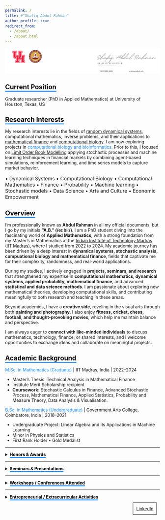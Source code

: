 ```yaml
---
permalink: /
title: #"Shafiq Abdul Rahman"
author_profile: true
redirect_from: 
  - /about/
  - /about.html
---
```

![Image Alt Text](/images/6.jpg)

<!-- Comment this line -->
## <span style="border-bottom: 3px solid #1E90FF; color: black;">Current Position</span>
Graduate researcher (PhD in Applied Mathematics) at University of Houston, Texas, US

          
## <span style="border-bottom: 3px solid #1E90FF; color: black;">Research Interests</span>

My research interests lie in the fields of [random dynamical systems](https://en.wikipedia.org/wiki/Random_dynamical_system), computational mathematics, inverse problems, and their applications to [mathematical finance](https://en.wikipedia.org/wiki/Mathematical_finance) and [computational biology](https://en.wikipedia.org/wiki/Computational_biology). I am now exploring projects in <span style="color: #1E90FF;">computational biology and bioinformatics.</span>  Prior to this, I focused on [Limit Order Book Modelling](https://www.5minutefinance.org/concepts/the-limit-order-book) applying stochastic processes and machine learning techniques in financial markets by combining agent‑based simulations, reinforcement learning, and time series models to capture market behavior.

<p style="font-size:16px;"> • Dynamical Systems • Computational Biology • Computational Mathematics •  Finance • Probability • Machine learning • Stochastic models •  Data Science  • Arts and Culture • Economic Empowerment</p>

## <span style="border-bottom: 3px solid #1E90FF; color: black;">Overview</span>
I’m professionally known as **Abdul Rahman** in all my official documents, but I go by my initials **“A.B.” (/eɪ biː/)**. I am a PhD student diving into the fascinating world of **Applied Mathematics**, with a strong foundation from my Master’s in Mathematics at the [Indian Institute of Technology Madras (IIT Madras)](https://en.wikipedia.org/wiki/IIT_Madras), where I studied from 2022 to 2024. My academic journey has been driven by a deep interest in **dynamical systems, stochastic analysis, compuational biology and mathematical finance**, fields that captivate me for their complexity, randomness, and real-world applications.  

During my studies, I actively engaged in **projects, seminars, and research** that strengthened my expertise in **computational mathematics, dynamical systems, applied probability, mathematical finance**, and advanced **statistical and data science methods**. I am passionate about exploring new mathematical theories, developing computational skills, and contributing meaningfully to both research and teaching in these areas.  

Beyond academics, I have a **creative side**, reveling in the visual arts through both **painting and photography**. I also enjoy **fitness, cricket, chess, football, and thought-provoking movies**, which help me maintain balance and perspective.  

I am always eager to **connect with like-minded individuals** to discuss mathematics, technology, finance, or shared interests, and I welcome opportunities to exchange ideas and collaborate on meaningful projects.


## <span style="border-bottom: 3px solid #1E90FF; color: black;">Academic Background</span>

<span style="color: #1E90FF;">M.Sc. in Mathematics (Graduate)</span> | IIT Madras, India | 2022–2024  
- Master’s Thesis: Technical Analysis in Mathematical Finance  
- Institute Merit Scholarship recipient  
- **Coursework:** Stochastic Calculus in Finance, Advanced Stochastic Process, Mathematical Finance, Applied Statistics, Probability and Measure Theory, Data Analysis & Visualisation. 


<span style="color: #1E90FF;">B.Sc. in Mathematics (Undergraduate)</span> | Government Arts College, Coimbatore, India | 2018–2021  
- Undergraduate Project: Linear Algebra and its Applications in Machine Learning  <br>
- Minor in Physics and Statistics  
- First Rank Holder • Gold Medalist  


<!-- <details>
  <summary><span style="border-bottom: 3px solid #1E90FF; color: black; font-weight: bold;">Academic Background</summary>
  <span style="border-bottom: 3px solid #1E90FF; color: black; font-weight: bold;">M.Sc. in Mathematics (Graduate)</span> | IIT Madras, India | 2022–2024

- Master’s Thesis: Technical Analysis in Mathematical Finance <br>
- Institute Merit Scholarship recipient <br>
- Coursework: Stochastic Calculus in Finance, Advanced Stochastic Process, Mathematical Finance, Applied Statistics, Probability and Measure Theory, Data Analysis & Visualisation <br>



<span style="border-bottom: 3px solid #1E90FF; color: black; font-weight: bold;">B.Sc. in Mathematics (Undergraduate)</span> | Government Arts College, Coimbatore, India | 2018–2021

- Undergraduate Project: Linear Algebra and its Applications in Machine Learning <br>
- Minor in Physics and Statistics <br>
- First Rank Holder • Gold Medalist <br>

</details> -->

---

<details>
  <summary><span style="border-bottom: 3px solid #1E90FF; color: black; font-weight: bold;">Honors & Awards</span></summary>

- 2025: Qualified CSIR NET, JRF — Eligible to be Assistant Professor in India <br>
- 2024: Qualified National level Graduate Aptitude Test in Engineering (GATE) <br>
- 2022: All India Rank ‑ 196 in IIT‑JAM (among 12,716 Math aspirants) <br>
- 2021: Rank 1, Topper in Department of Mathematics, Government Arts College, Coimbatore <br>
- 2018: District Runner, Mathematics Model Exam, CSI College of Engineering, Nilgiris, India <br>
- 2018: Rank 1, Young Ramanujam of School Awardee, Dhanish Ahmed Institute of Engineering, Coimbatore <br>
- 2016: Topper, Nilgiri District Achiever, Tamil Nadu School Associations <br>
- 2016: Topper, Kaitlyn Jeyaraj & Bryan Wood Cash award for centum in Mathematics <br>

</details>

---

<details>
  <summary><span style="border-bottom: 3px solid #1E90FF; color: black; font-weight: bold;">Seminars & Presentations</span></summary>

- June 2024: Contributory lectures on "Gaussian Functions, Errors and Stirling’s Approximations" — Summer Workshop on Pure Mathematics <br>
- April 2024: Presented "Ito's Rule" proof under Prof. Neelesh Upadhye, IIT Madras — Mathematical Finance <br>
- Feb 2024: Proof of "Approximation of class of functions by simple function using convolution and measure theory" under Prof. Barun Sarkar, IIT Madras — Advanced Stochastic Process <br>
- Feb 2024: Seminar on "Ito's Integration" for research scholars under Prof. Barun Sarkar, IIT Madras <br>
- May 2023: Seminar on "GCD over Euclidean Domains" — Mathematics Training and Talent Search Programme, IIT Madras <br>
- May 2022: Co-led discussion on "Significance of eigenvalues and eigenvectors" with Dr. Saranya, Government Arts College, Coimbatore <br>

</details>

---

<details>
  <summary><span style="border-bottom: 3px solid #1E90FF; color: black; font-weight: bold;">Workshops / Conferences Attended</span></summary>

- 2024: Mini Course on Markov Chains by Prof. Manjunath Krishnapur, IISc Bangalore <br>
- 2024: 5-day International FDP on Financial Mathematics, SPDE Theory, Mathematical Modeling, VIT AP University <br>
- 2024: International Conference on Stochastic Calculus & Applications to Finance, Kings College London & IIT Madras <br>
- 2024: Workshop on Valuation of Equity Options using Black-Scholes Model, IIQF <br>
- 2024: Python in Finance & Open Range Breakout Strategy Workshop, StockGro at IIT Madras <br>
- 2024: Statistical Modeling & Quant Challenge, Millennium Investment Management, IIT Madras <br>
- 2024: Advanced Training School on PDEs & MATLAB, K. J. Somaiya College, Mumbai <br>
- 2023: One-month Summer School integrating Linear Algebra, Probability, Markov Chains, Differential Equations — IIT Madras <br>
- 2023: MTTS Programme, Linear Algebra, Complex Analysis, Topology, Module & Ring Theory, IIT Madras <br>
- 2023: Mathematics In-house Symposium, IIT Madras <br>
- 2022: National Conference on Computational Mathematics, NIT Puducherry <br>
- 2022: Workshop on Nonlinear Phenomena in Mathematical Biology (Hybrid), IIITM Gwalior <br>
- 2021: NPTEL Modern Algebra Course, Madurai Kamaraj University <br>
- 2021: KLA Workshop on AI & HPC in Semiconductor Manufacturing, IIT Madras <br>
- 2020: Initiation into Linear Algebra, International Workshop, MAR Thoma College <br>
- 2020: Vedic Mathematics & Foundations, Government Arts College, Coimbatore <br>

</details>

---

<details>
  <summary><span style="border-bottom: 3px solid #1E90FF; color: black; font-weight: bold;">Entrepreneurial / Extracurricular Activities</span></summary>

- Organizer & Initiator: Weekly Student Seminar Series, Mathematics Department, IIT Madras (Nov 2023 – May 2024) <br>
- Student Chief Coordinator: MTTS Programme, IIT Madras (May 2023) — Facilitated 150+ students <br>
- Super Coordinator:FORAYS 23, IIT Madras (Feb 2023) — Annual Math Fest <br>
- Founder: SMART CART OFFICIAL — Online art & craft studio (Jan 2019 – Present) <br>
  - Freelance services: Portraits, Doodles, Logo Designing, Calligraphy <br>
  - Won 2nd prize, Heritage Centre IIT Madras Doodle Competition <br>
- Photographer: EYES OF ABDUL — Photography & Videography Portfolio (Jul 2021 – Present) <br>
  - Tools: Adobe, Snapseed <br>
  - Galaxy Masterclass attendee, 2021 — Instructor: Mr. Auditya Venkatesh, Travel Photographer <br>

</details>


<!-- ## Get in touch
- Email: [arahmans@uh.edu](arahmans@uh.edu)
- LinkedIn: [Abdul Rahman](https://www.linkedin.com/in/abdul-rahman-s/) -->

<!-- ## <span style="border-bottom: 3px solid #1E90FF; color: black;">Causes</span>
<p style="font-size:16px;"> Computational Mathematics• Dynamical Systems • Finance • Probability • Statistics • Machine learning • Stochastic models •  Data Science • Applied Mathematics  • Arts and Culture • Economic Empowerment</p> -->

<div style="border: 1px solid black; padding: 10px; margin: 10px; display: inline-block; float: right;">
  <a href="https://www.linkedin.com/in/abdul-rahman-s/">LinkedIn</a>
</div>


